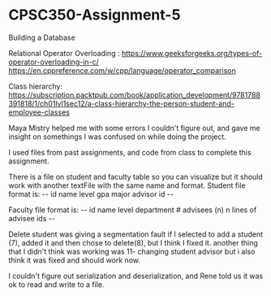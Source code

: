 # CPSC350-Assignment-5
Building a Database


Relational Operator Overloading :
https://www.geeksforgeeks.org/types-of-operator-overloading-in-c/
https://en.cppreference.com/w/cpp/language/operator_comparison

Class hierarchy: https://subscription.packtpub.com/book/application_development/9781788391818/1/ch01lvl1sec12/a-class-hierarchy-the-person-student-and-employee-classes


Maya Mistry helped me with some errors I couldn't figure out, and gave me insight on somethings I was confused on while doing the project.

I used files from past assignments, and code from class to complete this assignment.

There is a file on student and faculty table so you can visualize but it should work with another textFile with the same name and format.
Student file format is:
    --
    id
    name
    level
    gpa
    major
    advisor id
    --


Faculty file format is:
    --
    id
    name
    level
    department
    # advisees (n)
    n lines of advisee ids
    --


Delete student was giving a segmentation fault if I selected to add a student (7), added it and then chose to delete(8), but I think I fixed it. another thing that I didn't think was working was 11- changing student advisor but i also think it was fixed and should work now.


I couldn't figure out serialization and deserialization, and Rene told us it was ok to read and write to a file.

